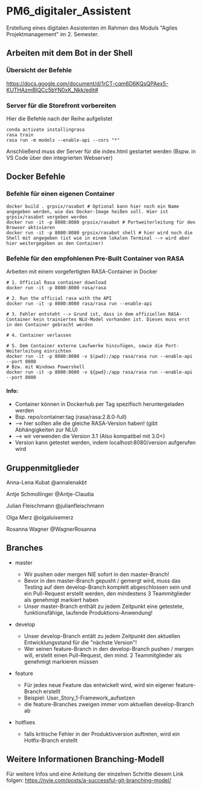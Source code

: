 # PM6_digitaler_Assistent
Erstellung eines digitalen Assistenten im Rahmen des Moduls "Agiles Projektmanagement" im 2. Semester.

## Arbeiten mit dem Bot in der Shell
### Übersicht der Befehle
https://docs.google.com/document/d/1rCT-cqm6D6KQsQPAex5-KUTHAzmBIQCc5bYN0xK_Nkk/edit#
### Server für die Storefront vorbereiten
Hier die Befehle nach der Reihe aufgelistet
```shell
conda activate installingrasa
rasa train
rasa run -m models --enable-api --cors "*"
```
Anschließend muss der Server für die index.html gestartet werden (Bspw. in VS Code über den integrierten Webserver)

## Docker Befehle
### Befehle für einen eigenen Container
```shell 
docker build . grpsix/rasabot # Optional kann hier noch ein Name angegeben werden, wie das Docker-Image heißen soll. Hier ist grpsix/rasabot vergeben worden
docker run -it -p 8080:8080 grpsix/rasabot # Portweiterleitung für den Browser aktivieren
docker run -it -p 8080:8080 grpsix/rasabot shell # hier wird noch die Shell mit angegeben (ist wie in einem lokalen Terminal --> wird aber hier weitergegeben an den Container)
```

### Befehle für den empfohlenen Pre-Built Container von RASA
Arbeiten mit einem vorgefertigten RASA-Container in Docker
```shell
# 1. Official Rasa container download
docker run -it -p 8080:8080 rasa/rasa

# 2. Run the official rasa with the API
docker run -it -p 8080:8080 rasa/rasa run --enable-api

# 3. Fehler entsteht --> Grund ist, dass in dem offiziellen RASA-Container kein trainiertes NLU-Model vorhanden ist. Dieses muss erst in den Container gebracht werden

# 4. Container verlassen

# 5. Dem Container externe Laufwerke hinzufügen, sowie die Port-Weiterleitung einrichten
docker run -it -p 8080:8080 -v $(pwd):/app rasa/rasa run --enable-api --port 8080
# Bzw. mit Windows Powershell
docker run -it -p 8080:8080 -v ${pwd}:/app rasa/rasa run --enable-api --port 8080
```

#### Info:
- Container können in Dockerhub per Tag spezifisch heruntergeladen werden
- Bsp. repo/container:tag (rasa/rasa:2.8.0-full)
- --> hier sollten alle die gleiche RASA-Version haben! (gibt Abhängigkeiten zur NLU)
- --> wir verwenden die Version 3.1 (Also kompatibel mit 3.0<)
- Version kann getestet werden, indem localhost:8080/version aufgerufen wird

## Gruppenmitglieder
Anna-Lena Kubat @annalenakbt

Antje Schmollinger @Antje-Claudia

Julian Fleischmann @julianfleischmann

Olga Merz @olgaluisemerz

Rosanna Wagner @WagnerRosanna

## Branches
- master
  - Wir pushen oder mergen NIE sofort in den master-Branch!
  - Bevor in den master-Branch gepusht / gemergt wird, muss das Testing auf dem develop-Branch komplett abgeschlossen sein und ein Pull-Request erstellt werden, den mindestens 3 Teammitglieder als genehmigt markiert haben
  - Unser master-Branch enthält zu jedem Zeitpunkt eine getestete, funktionsfähige, laufende Produktions-Anwendung!

- develop
  - Unser develop-Branch entält zu jedem Zeitpunkt den aktuellen Entwicklungsstand für die "nächste Version"!
  - Wer seinen feature-Branch in den develop-Branch pushen / mergen will, erstellt einen Pull-Request, den mind. 2 Teammitglieder als genehmigt markieren müssen

- feature
  - Für jedes neue Feature das entwickelt wird, wird ein eigener feature-Branch erstellt
  - Beispiel: User_Story_1-Framework_aufsetzen
  - die feature-Branches zweigen immer vom aktuellen develop-Branch ab
 
- hotfixes
  - falls kritische Fehler in der Produktivversion auftreten, wird ein Hotfix-Branch erstellt

## Weitere Informationen Branching-Modell
Für weitere Infos und eine Anleitung der einzelnen Schritte diesem Link folgen:
https://nvie.com/posts/a-successful-git-branching-model/
